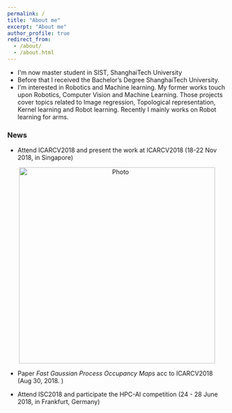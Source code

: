 ```yaml
---
permalink: /
title: "About me"
excerpt: "About me"
author_profile: true
redirect_from: 
  - /about/
  - /about.html
---
```




* I'm now master student in SIST, ShanghaiTech University
* Before that I received the Bachelor’s Degree ShanghaiTech University.
* I'm interested in Robotics and Machine learning. My former works touch upon Robotics, Computer Vision and Machine Learning. Those projects cover topics related to Image regression, Topological representation, Kernel learning and Robot learning. Recently I mainly works on Robot learning for arms.


### News

* Attend ICARCV2018 and present the work at ICARCV2018 (18-22 Nov 2018, in Singapore)

<p align="center">
  <img src="https://jarrome.github.io/files/ICARCV2018.jpeg?raw=true" alt="Photo" style="width: 450px;"/> 
</p>

* Paper _Fast Gaussian Process Occupancy Maps_ acc to ICARCV2018 (Aug 30, 2018. )

* Attend ISC2018 and participate the HPC-AI competition (24 - 28 June 2018,  in Frankfurt, Germany)
